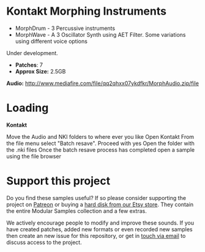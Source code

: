 # Kontakt Morphing Instruments

* MorphDrum - 3 Percussive instruments 
* MorphWave - A 3 Oscillator Synth using AET Filter. Some variations using different voice options

Under development.
 
-  **Patches**: 7
-   **Approx Size:** 2.5GB

**Audio:** http://www.mediafire.com/file/qq2qhxx07ykdfkr/MorphAudio.zip/file

# Loading

**Kontakt**

Move the Audio and NKI folders to where ever you like
Open Kontakt
From the file menu select "Batch resave". Proceed with yes
Open the folder with the .nki files
Once the batch resave process has completed open a sample using the file browser


# Support this project

Do you find these samples useful? If so please consider supporting the project on [Patreon](https://www.patreon.com/bePatron?u=3947038) or buying a [hard disk from our Etsy store](https://www.etsy.com/uk/shop/ModularSamplesDisks?ref=simple-shop-header-name&listing_id=757501884). They contain the entire Modular Samples collection and a few extras.

We actively encourage people to modify and improve these sounds. If you have created patches, added new formats or even recorded new samples then create an new issue for this repository, or get in [touch via email](modularsamples@gmail.com) to discuss access to the project.

